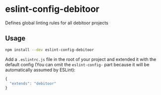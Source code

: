 # eslint-config-debitoor

Defines global linting rules for all debitoor projects

## Usage

``` bash
npm install --dev eslint-config-debitoor
```

Add a ``.eslintrc.js`` file in the root of your project and extended it with the default config (You can omit the ``eslint-config-`` part because it will be automatically assumed by ESLint):

```js
{
  "extends": "debitoor"
}
```

